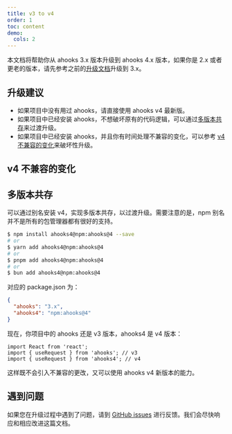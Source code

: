 ```yaml
---
title: v3 to v4
order: 1
toc: content
demo:
  cols: 2
---
```


本文档将帮助你从 ahooks 3.x 版本升级到 ahooks 4.x 版本，如果你是 2.x 或者更老的版本，请先参考之前的[升级文档](https://ahooks-v3.js.org/zh-CN/guide/upgrade)升级到 3.x。

## 升级建议

- 如果项目中没有用过 ahooks，请直接使用 ahooks v4 最新版。
- 如果项目中已经安装 ahooks，不想破坏原有的代码逻辑，可以通过[多版本共存](#多版本共存)来过渡升级。
- 如果项目中已经安装 ahooks，并且你有时间处理不兼容的变化，可以参考 [v4 不兼容的变化](#v4-不兼容的变化)来破坏性升级。

## v4 不兼容的变化

<!-- TODO: 请各位开发者在引入破坏性更改后，更新这里的文档。 -->

## 多版本共存

可以通过别名安装 v4，实现多版本共存，以过渡升级。需要注意的是，npm 别名并不是所有的包管理器都有很好的支持。

```bash
$ npm install ahooks4@npm:ahooks@4 --save
# or
$ yarn add ahooks4@npm:ahooks@4
# or
$ pnpm add ahooks4@npm:ahooks@4
# or
$ bun add ahooks4@npm:ahooks@4
```

对应的 package.json 为：

```json
{
  "ahooks": "3.x",
  "ahooks4": "npm:ahooks@4"
}
```

现在，你项目中的 ahooks 还是 v3 版本，ahooks4 是 v4 版本：

```tsx | pure
import React from 'react';
import { useRequest } from 'ahooks'; // v3
import { useRequest } from 'ahooks4'; // v4
```

这样既不会引入不兼容的更改，又可以使用 ahooks v4 新版本的能力。

## 遇到问题

如果您在升级过程中遇到了问题，请到 [GitHub issues](https://github.com/alibaba/hooks/issues) 进行反馈。我们会尽快响应和相应改进这篇文档。
